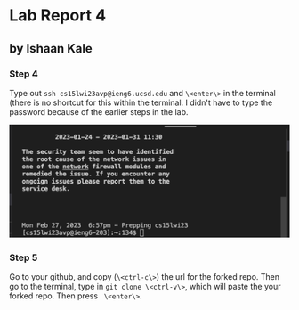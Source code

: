 # Lab Report 4
## by Ishaan Kale

### Step 4

Type out ```ssh cs15lwi23avp@ieng6.ucsd.edu``` and ```\<enter\>``` in the terminal (there is no shortcut for this within the terminal.
I didn't have to type the password because of the earlier steps in the lab.

![Image](sshot1.png)

### Step 5

Go to your github, and copy (```\<ctrl-c\>```) the url for the forked repo. Then go to the terminal, type in 
```git clone \<ctrl-v\>```, which will paste the your forked repo. Then press ``` \<enter\>```.
